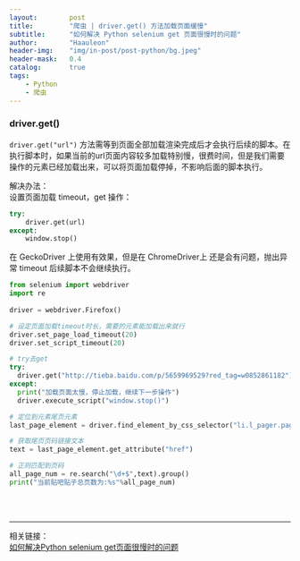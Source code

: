 ```yaml
---
layout:        post
title:         "爬虫 | driver.get() 方法加载页面缓慢"
subtitle:      "如何解决 Python selenium get 页面很慢时的问题"
author:        "Haauleon"
header-img:    "img/in-post/post-python/bg.jpeg"
header-mask:   0.4
catalog:       true
tags:
    - Python
    - 爬虫
---
```


### driver.get()
`driver.get("url")` 方法需等到页面全部加载渲染完成后才会执行后续的脚本。在执行脚本时，如果当前的url页面内容较多加载特别慢，很费时间，但是我们需要操作的元素已经加载出来，可以将页面加载停掉，不影响后面的脚本执行。       

解决办法：        
设置页面加载 timeout，get 操作：          
```python
try:
    driver.get(url) 
except:
    window.stop()
```

在 GeckoDriver 上使用有效果，但是在 ChromeDriver上 还是会有问题，抛出异常 timeout 后续脚本不会继续执行。             
```python
from selenium import webdriver
import re
 
driver = webdriver.Firefox()

# 设定页面加载timeout时长，需要的元素能加载出来就行
driver.set_page_load_timeout(20)
driver.set_script_timeout(20)

# try去get
try:
  driver.get("http://tieba.baidu.com/p/5659969529?red_tag=w0852861182")
except:
  print("加载页面太慢，停止加载，继续下一步操作")
  driver.execute_script("window.stop()")

# 定位到元素尾页元素
last_page_element = driver.find_element_by_css_selector("li.l_pager.pager_theme_4.pb_list_pager >a:nth-child(12)")

# 获取尾页页码链接文本
text = last_page_element.get_attribute("href")

# 正则匹配到页码
all_page_num = re.search("\d+$",text).group()
print("当前贴吧贴子总页数为:%s"%all_page_num)
```

<br>
<br>

---

相关链接：    
[如何解决Python selenium get页面很慢时的问题](https://www.fengnayun.com/news/content/239521.html)